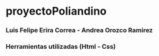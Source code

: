 # proyectoPoliandino
### Luis Felipe Erira Correa - Andrea Orozco Ramirez
### Herramientas utilizadas (Html - Css)
